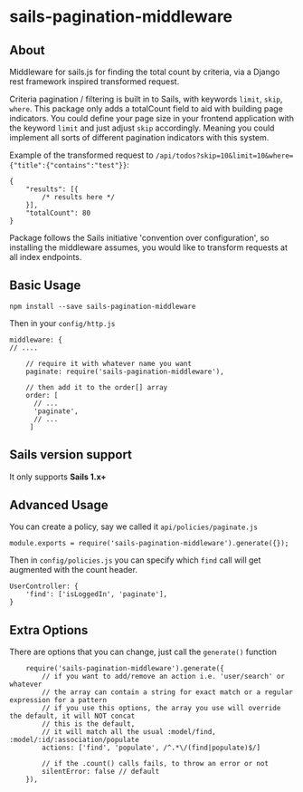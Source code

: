 # sails-pagination-middleware

## About

Middleware for sails.js for finding the total count by criteria, via a Django rest framework inspired transformed request. 

Criteria pagination / filtering is built in to Sails, with keywords `limit`, `skip`, `where`. This package only adds a totalCount field to aid with building page indicators. You could define your page size in your frontend application with the keyword `limit` and just adjust `skip` accordingly. Meaning you could implement all sorts of different pagination indicators with this system.

Example of the transformed request to `/api/todos?skip=10&limit=10&where={"title":{"contains":"test"}}`:

    {
        "results": [{
            /* results here */
        }],
        "totalCount": 80
    }

Package follows the Sails initiative 'convention over configuration', so installing the middleware assumes, you would like to transform requests at all index endpoints.

## Basic Usage

    npm install --save sails-pagination-middleware

Then in your `config/http.js`

    middleware: {
    // ....

        // require it with whatever name you want
        paginate: require('sails-pagination-middleware'),

        // then add it to the order[] array
        order: [
          // ...
          'paginate',
          // ...
         ]

## Sails version support
It only supports __Sails 1.x+__

## Advanced Usage

You can create a policy, say we called it `api/policies/paginate.js`

    module.exports = require('sails-pagination-middleware').generate({});

Then in `config/policies.js` you can specify which `find` call will get augmented with the count header.

    UserController: {
        'find': ['isLoggedIn', 'paginate'],
    }

## Extra Options

There are options that you can change, just call the `generate()` function

        require('sails-pagination-middleware').generate({
            // if you want to add/remove an action i.e. 'user/search' or whatever
            // the array can contain a string for exact match or a regular expression for a pattern
            // if you use this options, the array you use will override the default, it will NOT concat
            // this is the default,
            // it will match all the usual :model/find, :model/:id/:association/populate
            actions: ['find', 'populate', /^.*\/(find|populate)$/]

            // if the .count() calls fails, to throw an error or not
            silentError: false // default
        }),
